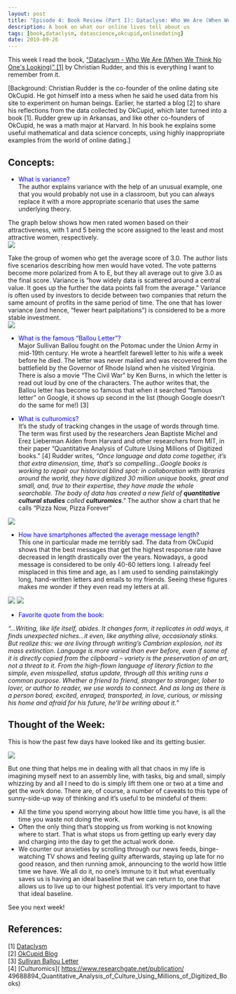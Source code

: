 ```yaml
---
layout: post
title: "Episode 4: Book Review (Part I): Dataclysm: Who We Are (When We Think No One's Looking) by Christian Rudder"
description: A book on what our online lives tell about us
tags: [book,dataclysm, datascience,okcupid,onlinedating]
date: 2019-09-26
---
```


This week I read the book, <a href="https://www.amazon.com/Dataclysm-When-Think-Ones-Looking/dp/B00M284HDO"> "Dataclysm - Who We Are (When We Think No One's Looking)" [1]</a> by Christian Rudder, and this is everything I want to remember from it.

[Background: Christian Rudder is the co-founder of the online dating site OkCupid. He got himself into a mess when he said he used data from his site to experiment on human beings. Earlier, he started a blog [2] to share his reflections from the data collected by OkCupid, which later turned into a book [1]. Rudder grew up in Arkansas, and like other co-founders of OkCupid, he was a math major at Harvard. In his book he explains some useful mathematical and data science concepts, using highly inappropriate examples from the world of online dating.]  

## Concepts:  
+ <span style="color:blue">What is variance?</span>  
The author explains variance with the help of an unusual example, one that you would probably not use in a classroom, but you can always replace it with a more appropriate scenario that uses the same underlying theory.  
  
The graph below shows how men rated women based on their attractiveness, with 1 and 5 being the score assigned to the least and most attractive women, respectively.   
<img src="{{site.baseurl}}/assets/women_score.png">

Take the group of women who get the average score of 3.0. The author lists five scenarios describing how men would have voted. The vote patterns become more polarized from A to E, but they all average out to give 3.0 as the final score. Variance is “how widely data is scattered around a central value. It goes up the further the data points fall from the average.” Variance is often used by investors to decide between two companies that return the same amount of profits in the same period of time. The one that has lower variance (and hence, “fewer heart palpitations”) is considered to be a more stable investment.  
<img src="{{site.baseurl}}/assets/vote_patterns.png">

+ <span style="color:blue">What is the famous “Ballou Letter”?</span>  
Major Sullivan Ballou fought on the Potomac under the Union Army in mid-19th century. He wrote a heartfelt farewell letter to his wife a week before he died. The letter was never mailed and was recovered from the battlefield by the Governor of Rhode Island when he visited Virginia. There is also a movie “The Civil War” by Ken Burns, in which the letter is read out loud by one of the characters. The author writes that, the Ballou letter has become so famous that when it searched “famous letter” on Google, it shows up second in the list (though Google doesn’t do the same for me!) [3]

+ <span style="color:blue">What is culturomics?</span>  
It’s the study of tracking changes in the usage of words through time. The term was first used by the researchers Jean Baptiste Michel and Erez Lieberman Aiden from Harvard and other researchers from MIT, in their paper “Quantitative Analysis of Culture Using Millions of Digitized books.” [4] Rudder writes, *“Once language and data come together, it’s that extra dimension, time, that’s so compelling...Google books is working to repair our historical blind spot: in collaboration with libraries around the world, they have digitized 30 million unique books, great and small, and, true to their expertise, they have made the whole searchable. The body of data has created a new field of **quantitative cultural studies** called **culturomics**."* The author show a chart that he calls “Pizza Now, Pizza Forever”  
<img src="{{site.baseurl}}/assets/word_use.jpg">

+ <span style="color:blue">How have smartphones affected the average message length?</span>  
This one in particular made me terribly sad. The data from OkCupid shows that the best messages that get the highest response rate have decreased in length drastically over the years. Nowadays, a good message is considered to be only 40-60 letters long. I already feel misplaced in this time and age, as I am used to sending painstakingly long, hand-written letters and emails to my friends. Seeing these figures makes me wonder if they even read my letters at all.  
<img src="{{site.baseurl}}/assets/app_store.jpg">
<img src="{{site.baseurl}}/assets/word_length.jpg">
   

+ <span style="color:blue">Favorite quote from the book:</span>  

*“…Writing, like life itself, abides. It changes form, it replicates in odd ways, it finds unexpected niches…it even, like anything alive, occasionaly stinks. But realize this: we are living through writing’s Cambrian explosion, not its mass extinction. Language is more varied than ever before, even if some of it is directly copied from the clipboard – variety is the preservation of an art, not a threat to it. From the high-flown language of literary fiction to the simple, even misspelled, status update, through all this writing runs a common purpose. Whether a friend to friend, stranger to stranger, lober to lover, or author to reader, we use words to connect. And as long as there is a person bored, excited, enraged, transported, in love, curious, or missing his home and afraid for his future, he’ll be writing about it.”*

## Thought of the Week:  
This is how the past few days have looked like and its getting busier.  

<img src="{{site.baseurl}}/assets/giphy.gif">

But one thing that helps me in dealing with all that chaos in my life is imagining myself next to an assembly line, with tasks, big and small, simply whizzing by and all I need to do is simply lift them one or two at a time and get the work done. There are, of course, a number of caveats to this type of sunny-side-up way of thinking and it’s useful to be mindeful of them:  

-	All the time you spend worrying about how little time you have, is all the time you waste not doing the work.
-	Often the only thing that’s stopping us from working is not knowing where to start. That is what stops us from getting up early every day and charging into the day to get the actual work done.
-	We counter our anxieties by scrolling through our news feeds, binge-watching TV shows and feeling guilty afterwards, staying up late for no good reason, and then running amok, announcing to the world how little time we have. We all do it, no one’s immune to it but what eventually saves us is having an ideal baseline that we can return to, one that allows us to live up to our highest potential. It’s very important to have that ideal baseline.  
  
See you next week!

## References:
[1] [Dataclysm]( https://www.amazon.com/Dataclysm-When-Think-Ones-Looking/dp/B00M284HDO)  
[2] [OkCupid Blog]( https://theblog.okcupid.com/)  
[3] [Sullivan Ballou Letter](https://www.pbs.org/kenburns/civil-war/war/historical-documents/sullivan-ballou-letter/)  
[4] [Culturomics]( https://www.researchgate.net/publication/  49688894_Quantitative_Analysis_of_Culture_Using_Millions_of_Digitized_Books)  


